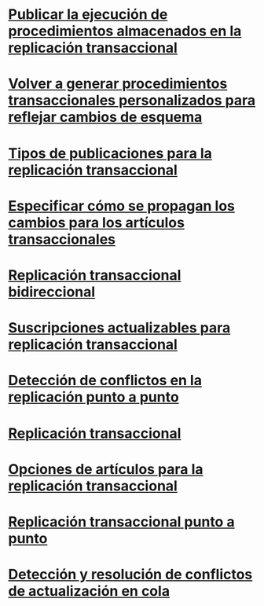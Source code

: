 # [Publicar la ejecución de procedimientos almacenados en la replicación transaccional](publishing-stored-procedure-execution-in-transactional-replication.md)
# [Volver a generar procedimientos transaccionales personalizados para reflejar cambios de esquema](regenerate-custom-transactional-procedures-to-reflect-schema-changes.md)
# [Tipos de publicaciones para la replicación transaccional](publication-types-for-transactional-replication.md)
# [Especificar cómo se propagan los cambios para los artículos transaccionales](specify-how-changes-are-propagated-for-transactional-articles.md)
# [Replicación transaccional bidireccional](bidirectional-transactional-replication.md)
# [Suscripciones actualizables para replicación transaccional](updatable-subscriptions-for-transactional-replication.md)
# [Detección de conflictos en la replicación punto a punto](conflict-detection-in-peer-to-peer-replication.md)
# [Replicación transaccional](transactional-replication.md)
# [Opciones de artículos para la replicación transaccional](article-options-for-transactional-replication.md)
# [Replicación transaccional punto a punto](peer-to-peer-transactional-replication.md)
# [Detección y resolución de conflictos de actualización en cola](queued-updating-conflict-detection-and-resolution.md)
